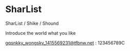 SharList
========

SharList / Shike / Shound

Introduce the world what you like


gqsnkky_wongsky_1415569231@tfbnw.net : 123456789C
